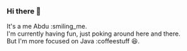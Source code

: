### Hi there 👋  
It's a me Abdu :smiling_me.  
I'm currently having fun, just poking around here and there.  
But I'm more focused on Java :coffeestuff 😆.  



<!--
**abdums/abdums** is a ✨ _special_ ✨ repository because its `README.md` (this file) appears on your GitHub profile.

Here are some ideas to get you started:

- 🔭 I’m currently working on ...
- 🌱 I’m currently learning ...
- 👯 I’m looking to collaborate on ...
- 🤔 I’m looking for help with ...
- 💬 Ask me about ...
- 📫 How to reach me: ...
- 😄 Pronouns: ...
- ⚡ Fun fact: ...
-->
